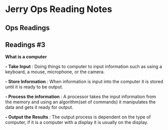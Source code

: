 # Jerry Ops Reading Notes

## Ops Readings 

## Readings #3

**What is a computer** 

**- Take Input**
: Doing things to computer to input information such as using a keyboard, a mouse, microphone, or the camera.

**- Store Information**
: When information is input into the computer it is stored until it is ready to be output.

**- Process the information**
: A processor takes the input information from the memory and using an algorithm(set of commands) it manipulates the data and gets it ready for output.

**- Output the Results**
: The output process is dependent on the type of computer, if it is a computer with a display it is usually on the display.

   
